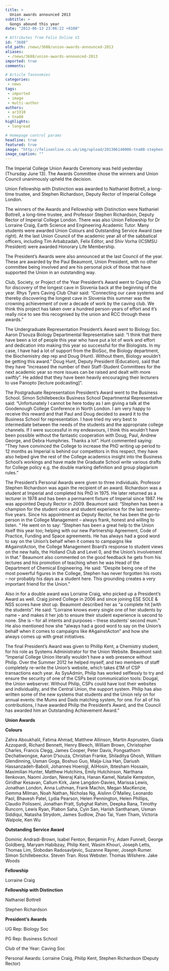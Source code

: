 ```yaml
---
title: >
  Union awards announced 2013
subtitle: >
  Gongs abound this year
date: "2013-06-13 23:06:22 +0100"

# Attributes from Felix Online V1
id: "3688"
old_path: /news/3688/union-awards-announced-2013
aliases:
 - /news/3688/union-awards-announced-2013
imported: true
comments:

# Article Taxonomies
categories:
 - news
tags:
 - imported
 - image
 - multi-author
authors:
 - ar3310
 - tna08
highlights:
 - longread

# Homepage control params
headline: true
featured: true
image: "http://felixonline.co.uk/img/upload/201306140006-tna08-stephen-richardson.jpg"
image_caption: ""
---
```


The Imperial College Union Awards Ceremony was held yesterday (Thursday June 13). The Awards Committee chose the winners and Union Council unanimously upheld the decision.

Union Fellowship with Distinction was awarded to Nathaniel Bottrell, a long-time trustee, and Stephen Richardson, Deputy Rector of Imperial College London.

The winners of the Awards and Fellowship with Distinction were Nathaniel Bottrell, a long-time trustee, and Professor Stephen Richardson, Deputy Rector of Imperial College London. There was also Union Fellowship for Dr Lorraine Craig, Earth Science and Engineering Academic Tutor. Many students were awarded Union Colours and Outstanding Service Award (see right). At the last Union Council of the academic year all of the sabbatical officers, including Tim Arbabzadah, Felix Editor, and Shiv Vorha (ICSMSU President) were awarded Honorary Life Membership.

The President’s Awards were also announced at the last Council of the year. These are awarded by the Paul Beaumont, Union President, with no other committee being involved and are his personal pick of those that have supported the Union in an outstanding way.

Club, Society, or Project of the Year President’s Award went to Caving Club for discovery of the longest cave in Slovenia back at the beginning of the year. Rhys Tyers Caving Club Chair said: “Connecting our cave systems and thereby discovering the longest cave in Slovenia this summer was the crowning achievement of over a decade of work by the caving club. We think this project has taken over a hundred person-years of effort and it’s really nice to see this recognised by the union and RCC through these awards.”

The Undergraduate Representation President’s Award went to Biology Soc. Aaron D’souza Biology Departmental Representative said: “I think that there have been a lot of people this year who have put a lot of work and effort and dedication into making this year so successful for the Biologists. In my case, I have had a lot of support from the BioSoc, the Biology department, the Biochemistry dep rep and Doug (Hunt). Without them, Biology wouldn’t be getting this award.” Doug Hunt, Deputy President (Education), said that they have “increased the number of their Staff-Student Committees for the next academic year so more issues can be raised and dealt with more swiftly”. He added that they have been heavily encouraging their lecturers to use Panopto [lecture podcasting]”.

The Postgraduate Representation President’s Award went to the Business School. Simon Schillebeeckx Business School Departmental Representative said: “Unfortunately I cannot be here today as I am giving a talk at the Goodenough College Conference in North London. I am very happy to receive this reward and that Paul and Doug decided to award it to the Business School for representation. I have tried my very best to intermediate between the needs of the students and the appropriate college channels. If I were successful in my endeavours, I think this wouldn’t have been possible without the fantastic cooperation with Doug, Paul, Andrew George, and Debra Humphries. Thanks a lot”. Hunt commented saying: “They have convinced the College to increase the PhD writing up period to 12 months as Imperial is behind our competitors in this respect, they have also helped give the rest of the College academics insight into the Business School’s workings and have made the Graduate School write various drafts for College policy e.g. the double marking definition and group plagiarism rules.”

The President’s Personal Awards were given to three individuals. Professor Stephen Richardson was again the recipient of an award. Richardson was a student at Imperial and completed his PhD in 1975. He later returned as a lecturer in 1978 and has been a permanent fixture of Imperial since 1987. He was appointed Deputy Rector in 2009. Beaumont said: “Stephen has been a champion for the student voice and student experience for the last twenty-five years. Since his appointment as Deputy Rector, he has been the go-to person in the College Management – always frank, honest and willing to listen. “ He went on to say: “Stephen has been a great help to the Union itself this year too; helping with our new Partnership Agreement, Code of Practice, Funding and Space agreements. He has always had a good word to say on the Union’s behalf when it comes to campaigns like #AgainstActon, the College Management Board’s response to student views on the new halls, the Holland Club and Level 0, and the Union’s involvement in that.” Beaumont also commented on the good feedback he gets from his lectures and his promotion of teaching when he was Head of the Department of Chemical Engineering. He said: “Despite being one of the most powerful figures in the College, Stephen has never forgotten his roots – nor probably his days as a student here. This grounding creates a very important friend for the Union.”

Also in for a double award was Lorraine Craig, who picked up a President’s Award as well. Craig joined College in 2006 and since joining ESE SOLE & NSS scores have shot up. Beaumont described her as “a complete hit [with the students”. He said: “Lorraine knows every single one of her students by name – and makes it her job to ensure their student experience is second to none. She is – for all intents and purposes – these students’ second mum.” He also mentioned how she “always had a good word to say on the Union’s behalf when it comes to campaigns like #AgainstActon” and how she always comes up with great initiatives.

The final President’s Award was given to Phillip Kent, a Chemistry student, for his role as Systems Administrator for the Union Website. Beaumont said: “Imperial College Union literally wouldn’t have a web presence without Philip. Over the Summer 2012 he helped myself, and two members of staff completely re-write the Union’s website, which takes £1M of CSP transactions each year. As SysAdmin, Philip has worked selflessly to try and ensure the security of one of the CSPs best communication tools: Dougal, the Union webserver. Without Philip, CSPs could have lost their websites and individuality, and the Central Union, the support system. Philip has also written some of the new systems that students and the Union rely on for annual events: the Mums and Dads matching system, for one. For all of his contributions, I have awarded Philip the President’s Award, and the Council has awarded him an Outstanding Achievement Award.”

__Union Awards__

__Colours__

Zahra Aboukhalil, Fatima Ahmad, Matthew Allinson, Martin Asprusten, Giada Azzopardi, Richard Bennett, Henry Bleech, William Brown, Christopher Charles, Francis Clegg, James Cooper, Peter Davis, Pongsathorn Dechatiwongse, Aaron D’souza, Christian Franke, Shiladitya Ghosh, William Glendinning, Usman Goga, Boshuo Guo, Maija-Lisa Han, Dariush Hassanzadeh-Baboli, Johannes Hoenigl, AliHosin, Ibtesham Hossain, Maximilian Hunter, Matthew Hutchins, Emily Hutchinson, Narthana Ilenkovan, Naomi Jordan, Neeraj Kalra, Hanan Kamel, Natalie Kempston, Giridhar Kesavan, Callum Kirk, Jane Langdon-Davies, Marissa Lewis, Jonathan London, Anna Luthman, Frank Machin, Megan MacKenzie, Gemma Milman, Noah Nathan, Nicholas Ng, Aislinn O'Malley, Leonardo Paol, Bhavesh Patel, Lydia Pearson, Helen Pennington, Helen Phillips, Claudio Polisseni, Jonathan Pratt, Sybghat Rahim, Deepka Rana, Timothy Runcorn, Lewis Ryan, Plabon Saha, Cyin San, Harish Santhanam, Usman Siddiqui, Natasha Strydom, James Sudlow, Zhao Tai, Yuen Tham, Victoria Walpole, Ken Wu

__Outstanding Service Award__

Dominic Andradi-Brown, Isabel Fenton, Benjamin Fry, Adam Funnell, George Goldberg, Maryam Habibzay, Philip Kent, Wasim Khouri, Joseph Letts, Thomas Lim, Slobodan Radosavljevic, Suzanne Rayner, Joseph Rumer. Simon Schillebeeckx. Steven Tran. Ross Webster. Thomas Wilshere. Jake Woods

__Fellowship__

Lorraine Craig

__Fellowship with Distinction__

Nathaniel Bottrell

Stephen Richardson

__President’s Awards__

UG Rep: Biology Soc

PG Rep: Business School

Club of the Year: Caving Soc

Personal Awards: Lorraine Craig, Philip Kent, Stephen Richardson (Deputy Rector)
